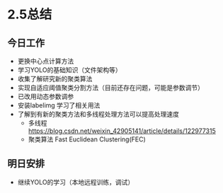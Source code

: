 # 2.5总结

## 今日工作

- 更换中心点计算方法
- 学习YOLO的基础知识（文件架构等）
- 收集了解研究新的聚类算法
- 实现自适应阈值聚类分割方法（目前还存在问题，可能是参数调节）
- 已改用动态参数调参
- 安装labelimg 学习了相关用法
- 了解到有新的聚类方法和多线程处理方法可以提高处理速度
  - 多线程 https://blog.csdn.net/weixin_42905141/article/details/122977315
  - 聚类算法 Fast Euclidean Clustering(FEC)


## 明日安排

- 继续YOLO的学习（本地远程训练，调试）

